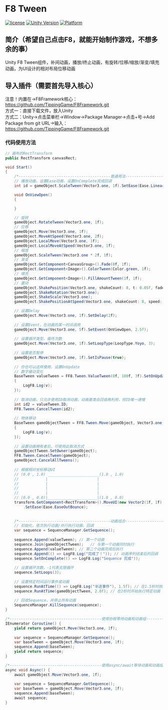 # F8 Tween

[![license](http://img.shields.io/badge/license-MIT-green.svg)](https://opensource.org/licenses/MIT) 
[![Unity Version](https://img.shields.io/badge/unity-2021.3.15f1-blue)](https://unity.com) 
[![Platform](https://img.shields.io/badge/platform-Win%20%7C%20Android%20%7C%20iOS%20%7C%20Mac%20%7C%20Linux%20%7C%20WebGL-orange)]() 

## 简介（希望自己点击F8，就能开始制作游戏，不想多余的事）
Unity F8 Tween组件，补间动画，播放/终止动画，有旋转/位移/缩放/渐变/填充动画，为UI设计的相对布局位移动画  

## 导入插件（需要首先导入核心）
注意！内置在->F8Framework核心：https://github.com/TippingGame/F8Framework.git  
方式一：直接下载文件，放入Unity  
方式二：Unity->点击菜单栏->Window->Package Manager->点击+号->Add Package from git URL->输入：https://github.com/TippingGame/F8Framework.git  

### 代码使用方法
```C#
// 画布的RectTransform
public RectTransform canvasRect;

void Start()
{
    /*-----------------------------------------普通用法-----------------------------------------*/
    // 播放动画，设置Ease动画，设置OnComplete完成回调
    int id = gameObject.ScaleTween(Vector3.one, 1f).SetEase(Ease.Linear).SetOnComplete(OnViewOpen).ID;

    void OnViewOpen()
    {

    }

    // 旋转
    gameObject.RotateTween(Vector3.one, 1f);
    // 位移
    gameObject.Move(Vector3.one, 1f);
    gameObject.MoveAtSpeed(Vector3.one, 2f);
    gameObject.LocalMove(Vector3.one, 1f);
    gameObject.LocalMoveAtSpeed(Vector3.one, 1f);
    // 缩放
    gameObject.ScaleTween(Vector3.one * 2f, 1f);
    // 渐变
    gameObject.GetComponent<CanvasGroup>().Fade(0f, 1f);
    gameObject.GetComponent<Image>().ColorTween(Color.green, 1f);
    // 填充
    gameObject.GetComponent<Image>().FillAmountTween(1f, 1f);
    // 震动
    gameObject.ShakePosition(Vector3.one, shakeCount: 8, t: 0.05f, fadeOut: false);
    gameObject.ShakeRotation(Vector3.one);
    gameObject.ShakeScale(Vector3.one);
    gameObject.ShakePositionAtSpeed(Vector3.one, shakeCount: 8, speed: 5f, fadeOut: false);

    // 设置Delay
    gameObject.Move(Vector3.one, 1f).SetDelay(2f);
    
    // 设置Event，在动画的某一时间调用
    gameObject.Move(Vector3.one, 5f).SetEvent(OnViewOpen, 2.5f);
    
    // 设置循环类型，循环次数
    gameObject.Move(Vector3.one, 1f).SetLoopType(LoopType.Yoyo, 3);
    
    // 设置是否暂停
    gameObject.Move(Vector3.one, 1f).SetIsPause(true);
    
    // 你也可以这样使用，设置OnUpdate
    // 数字缓动变化
    BaseTween valueTween = FF8.Tween.ValueTween(0f, 100f, 3f).SetOnUpdateFloat((float v) =>
    {
        LogF8.Log(v);
    });
    
    // 取消动画，只允许使用ID取消动画，动画基类会回收再利用，但ID唯一递增
    int id2 = valueTween.ID;
    FF8.Tween.CancelTween(id2);
    
    // 物体移动
    BaseTween gameObjectTween = FF8.Tween.Move(gameObject, Vector3.one, 3f).SetOnUpdateVector3((Vector3 v) =>
    {
        LogF8.Log(v);
    });
        
    // 设置动画拥有者后，可使用此取消方式
    gameObjectTween.SetOwner(gameObject);
    FF8.Tween.CancelTween(gameObject);
    gameObject.CancelAllTweens();
    
    // 根据相对坐标移动UI
    // (0.0 , 1.0) _______________________(1.0 , 1.0)
    //            |                      |
    //            |                      |                  
    //            |                      |
    //            |                      |
    // (0.0 , 0.0)|______________________|(1.0 , 0.0)
    transform.GetComponent<RectTransform>().MoveUI(new Vector2(1f, 1f), canvasRect, 1f)
        .SetEase(Ease.EaseOutBounce);
    
    
    /*-----------------------------------------动画组合-----------------------------------------*/
    // 初始化，依次执行动画/并行执行动画，回调
    var sequence = SequenceManager.GetSequence();
    
    sequence.Append(valueTween); // 第一个动画
    sequence.Join(gameObjectTween);   // 与第一个动画同时执行
    sequence.Append(valueTween); // 第二个动画完成后执行
    sequence.Append(() => LogF8.Log("完成了！")); // 动画序列结束后的回调
    sequence.SetOnComplete(() => LogF8.Log("Sequence 完成"));
    
    // 设置循环次数，-1代表无限循环
    sequence.SetLoops(3);
    
    // 设置特定时间运行事件或动画
    sequence.RunAtTime(() => LogF8.Log("半途事件"), 1.5f); // 在1.5秒时执行回调
    sequence.RunAtTime(gameObjectTween, 2.0f); // 在2秒时开始执行特定动画
    
    // 回收Sequence，并停止所有动画
    SequenceManager.KillSequence(sequence);
}

/*-----------------------------------------使用协程等待动画和动画组-----------------------------------------*/
IEnumerator Coroutine() {
    yield return gameObject.Move(Vector3.one, 1f);
    
    var sequence = SequenceManager.GetSequence();
    var baseTween = gameObject.Move(Vector3.one, 1f);
    sequence.Append(baseTween);
    yield return sequence;
}

/*-----------------------------------------使用async/await等待动画和动画组-----------------------------------------*/
async void Async() {
    await gameObject.Move(Vector3.one, 1f);
    
    var sequence = SequenceManager.GetSequence();
    var baseTween = gameObject.Move(Vector3.one, 1f);
    sequence.Append(baseTween);
    await sequence;
}
```


